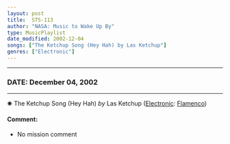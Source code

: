 ```yaml
---
layout: post
title:  STS-113
author: "NASA: Music to Wake Up By"
type: MusicPlaylist
date_modified: 2002-12-04
songs: ["The Ketchup Song (Hey Hah) by Las Ketchup"]
genres: ["Electronic"]
---
```


----
### DATE: December 04, 2002
----
✺ The Ketchup Song (Hey Hah) *by* Las Ketchup ([Electronic](https://www.discogs.com/genre/Electronic): [Flamenco](https://www.discogs.com/style/Flamenco)) <a target="blank_" href="https://www.discogs.com/Las-Ketchup-The-Ketchup-Song-Hey-Hah/release/660212">
    <i class="fas fa-compact-disc"
       title="Discogs entry for this song"
       alt="Discogs entry for this song"
       style="font-size: 1.1em;"></i></a>
    

#### Comment:
* No mission comment



<br/>
<center>
	<a target="_blank"
	   href="https://twitter.com/intent/tweet?hashtags=Space,NASA,Playlist,NASAWakeupCalls,SpaceProgram&text=🚀 {{ page.author}}, '{{ page.songs.first }}' {{ page.title }}, {{ page.date | date: '%B %d, %Y' }}, {{ site.url }}{{ page.url }}&via=nasawakeupcalls"><i class="fab fa-twitter" title="Tweet this page" alt="Tweet this page" style="font-size: 1.3em;"></i></a>
	&nbsp; 	<i class="fas fa-user-astronaut" style="font-size: 1.5em;"></i> &nbsp;
    <a id="custom_amazon_link"
       type="amzn" search="#"
       category="popular music">
    <i class="fab fa-amazon" style="font-size: 1.3em;"></i></a>
</center>

<!-- Randomly resolve an individual entry from a song array -->
<script src="/assets/javascript/seedrandom.min.js"></script>
<script>
  var wake_me_up = ["The Ketchup Song (Hey Hah) by Las Ketchup"];
  var prng = new Math.seedrandom();
  function randomSong() {
    song = wake_me_up[Math.floor(Math.random() * wake_me_up.length)];
    var amazon_link = document.getElementById("custom_amazon_link");
    amazon_link.setAttribute("search", song);
  }
  window.onload = randomSong();
</script>
